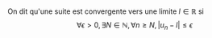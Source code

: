 On dit qu'une suite est convergente vers une limite $l\in\mathbb{R}$ si
$$ \forall \epsilon > 0, \exists N \in \mathbb{N}, \forall n \geq N, |u_n - l| \leq \epsilon $$
